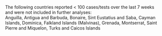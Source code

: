 The following countries reported < 100 cases/tests over the last 7 weeks and were not included in further analyses:<br>Anguilla, Antigua and Barbuda, Bonaire, Sint Eustatius and Saba, Cayman Islands, Dominica, Falkland Islands (Malvinas), Grenada, Montserrat, Saint Pierre and Miquelon, Turks and Caicos Islands
<br>
